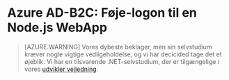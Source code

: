 <properties
    pageTitle="Føje-logon til en Node.js web-app til Azure B2C | Microsoft Azure"
    description="Sådan oprettes en Node.js WebApp, der logger på brugere ved hjælp af en B2C lejer."
    services="active-directory-b2c"
    documentationCenter=""
    authors="brandwe"
    manager="msmbaldwin"
    editor=""/>

<tags
    ms.service="active-directory-b2c"
    ms.workload="identity"
  ms.tgt_pltfrm="na"
    ms.devlang="javascript"
    ms.topic="hero-article"
    ms.date="07/22/2016"
    ms.author="brandwe"/>


# <a name="azure-ad-b2c-add-sign-in-to-a-nodejs-web-app"></a>Azure AD-B2C: Føje-logon til en Node.js WebApp

> [AZURE.WARNING] Vores dybeste beklager, men sin selvstudium kræver nogle vigtige vedligeholdelse, og vi har decicided tage det et øjeblik.  Vi har en tilsvarende .NET-selvstudium, der er tilgængelige i vores [udvikler vejledning](active-directory-b2c-overview.md).